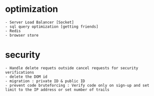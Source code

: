 # optimization
	- Server Load Balancer [Socket]
	- sql query optimization [getting friends]
	- Redis
	- browser store

# security 
	- Handle delete requets outside cancel requests for security verifications
	- delete the DOM id
	- migration : private ID & public ID 
	- prevent code bruteforcing : Verify code only on sign-up and set limit to the IP address or set number of trails
